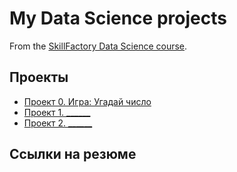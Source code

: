 # My Data Science projects
From the [SkillFactory Data Science course](https://skillfactory.ru/data-scientist).

## Проекты

* [Проект 0. Игра: Угадай число](https://github.com/TattaS/sf_data_science/project_0)
* [Проект 1. ______](____)
* [Проект 2. ______](____)

## Ссылки на резюме
